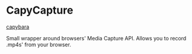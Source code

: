 # CapyCapture

[capybara](./capybara.png)

Small wrapper around browsers' Media Capture API. Allows you to record .mp4s' from your browser.

[](./demo.mp4)
